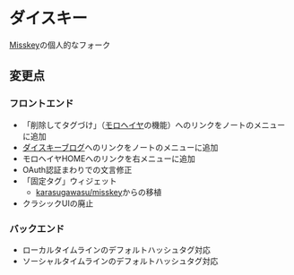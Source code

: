 # ダイスキー

[Misskey](https://github.com/misskey-dev/misskey/)の個人的なフォーク

## 変更点

### フロントエンド

- 「削除してタグづけ」（[モロヘイヤ](https://github.com/pooza/mulukhiya-toot-proxy/)の機能）へのリンクをノートのメニューに追加
- [ダイスキーブログ](https://blog.misskey.delmulin.com)へのリンクをノートのメニューに追加
- モロヘイヤHOMEへのリンクを右メニューに追加
- OAuth認証まわりでの文言修正
- 「固定タグ」ウィジェット
  - [karasugawasu/misskey](https://github.com/karasugawasu/misskey)からの移植
- クラシックUIの廃止

### バックエンド

- ローカルタイムラインのデフォルトハッシュタグ対応
- ソーシャルタイムラインのデフォルトハッシュタグ対応
